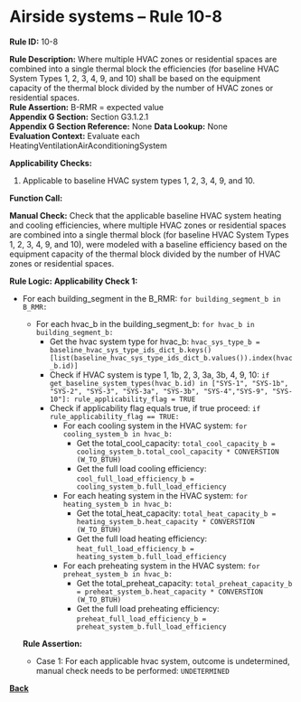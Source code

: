 # Airside systems – Rule 10-8

**Rule ID:** 10-8
 
**Rule Description:** Where multiple HVAC zones or residential spaces are combined into a single thermal block the efficiencies (for baseline HVAC System Types 1, 2, 3, 4, 9, and 10) shall be based on the  equipment capacity of the thermal block divided by the number of HVAC zones or residential spaces.   
**Rule Assertion:** B-RMR = expected value                                           
**Appendix G Section:** Section G3.1.2.1  
**Appendix G Section Reference:** None
**Data Lookup:** None  
**Evaluation Context:** Evaluate each HeatingVentilationAirAconditioningSystem  

**Applicability Checks:** 

1. Applicable to baseline HVAC system types 1, 2, 3, 4, 9, and 10.

**Function Call:** 


**Manual Check:** Check that the applicable baseline HVAC system heating and cooling efficiencies, where multiple HVAC zones or residential spaces are combined into a single thermal block (for baseline HVAC System Types 1, 2, 3, 4, 9, and 10), were modeled with a baseline efficiency based on the  equipment capacity of the thermal block divided by the number of HVAC zones or residential spaces.  
 


**Rule Logic:**
**Applicability Check 1:** 
- For each building_segment in the B_RMR: `for building_segment_b in B_RMR:`
    - For each hvac_b in the building_segment_b: `for hvac_b in building_segment_b:`
        - Get the hvac system type for hvac_b: `hvac_sys_type_b = baseline_hvac_sys_type_ids_dict_b.keys()[list(baseline_hvac_sys_type_ids_dict_b.values()).index(hvac_b.id)]`
        - Check if HVAC system is type 1, 1b, 2, 3, 3a, 3b, 4, 9, 10: `if get_baseline_system_types(hvac_b.id) in ["SYS-1", "SYS-1b", "SYS-2", "SYS-3", "SYS-3a", "SYS-3b", "SYS-4","SYS-9", "SYS-10"]: rule_applicability_flag = TRUE`
        - Check if applicability flag equals true, if true proceed: `if rule_applicability_flag == TRUE:`
            - For each cooling system in the HVAC system: `for cooling_system_b in hvac_b:`
                - Get the total_cool_capacity: `total_cool_capacity_b = cooling_system_b.total_cool_capacity * CONVERSTION (W_TO_BTUH)`
                - Get the full load cooling efficiency: `cool_full_load_efficiency_b = cooling_system_b.full_load_efficiency`
            - For each heating system in the HVAC system: `for heating_system_b in hvac_b:`
                - Get the total_heat_capacity: `total_heat_capacity_b = heating_system_b.heat_capacity * CONVERSTION (W_TO_BTUH)`
                - Get the full load heating efficiency: `heat_full_load_efficiency_b = heating_system_b.full_load_efficiency`
            - For each preheating system in the HVAC system: `for preheat_system_b in hvac_b:`
                - Get the total_preheat_capacity: `total_preheat_capacity_b = preheat_system_b.heat_capacity * CONVERSTION (W_TO_BTUH)`
                - Get the full load preheating efficiency: `preheat_full_load_efficiency_b = preheat_system_b.full_load_efficiency`                
    
    
    
    **Rule Assertion:**
    - Case 1: For each applicable hvac system, outcome is undetermined, manual check needs to be performed: `UNDETERMINED`
    


 **[Back](../_toc.md)**
